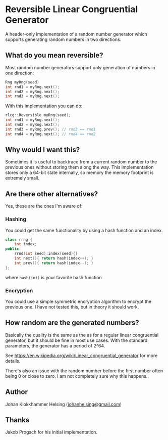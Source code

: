 Reversible Linear Congruential Generator
========================================

A header-only implementation of a random number generator which 
supports generating random numbers in two directions.

What do you mean reversible?
----------------------------

Most random number generators support only generation of numbers 
in one direction:

```c++
Rng myRng(seed)
int rnd1 = myRng.next();
int rnd2 = myRng.next();
int rnd3 = myRng.next();
```

With this implementation you can do:

```c++
rlcg::Reversible myRng(seed);
int rnd1 = myRng.next();
int rnd2 = myRng.next();
int rnd3 = myRng.prev(); // rnd3 == rnd1
int rnd4 = myRng.next(); // rnd4 == rnd2
```

Why would I want this?
----------------------

Sometimes it is useful to backtrace from a current random number to the 
previous ones without storing them along the way. This implementation 
stores only a 64-bit state internally, so memory the memory footprint is 
extremely small.


Are there other alternatives?
-----------------------------

Yes, these are the ones I'm aware of:


### Hashing

You could get the same functionality by using a hash 
function and an index.

```c++
class rrng {
    int index;
public:
    rrnd(int seed):index(seed){}
    int next(){ return hash(index++); }
    int prev(){ return hash(index--); }
};
```

where `hash(int)` is your favorite hash function


### Encryption

You could use a simple symmetric encryption algorithm to encrypt 
the previous one. I have not tested this, but in theory it should 
work.

How random are the generated numbers?
-------------------------------------

Basically the quality is the same as the as for a regular linear 
congruential generator, but it should be fine in most use cases. 
With the standard parameters, the generator has a period of 2^64.

See https://en.wikipedia.org/wiki/Linear_congruential_generator 
for more details.

There's also an issue with the random number before the first number 
often being 0 or close to zero. I am not completely sure why this 
happens.

Author
------

Johan Klokkhammer Helsing (johanhelsing@gmail.com)


Thanks
------

Jakob Progsch for his initial implementation.
